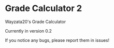 # Grade Calculator 2
Wayzata20's Grade Calculator

Currently in version 0.2

If you notice any bugs, please report them in issues!
